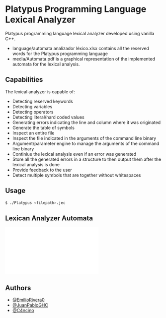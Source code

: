 # Platypus Programming Language Lexical Analyzer

Platypus programming language lexical analyzer developed using vanilla C++.
- language/automata analizador léxico.xlsx contains all the reserved words for the Platypus programming language
- media/Automata.pdf is a graphical representation of the implemented automata for the lexical analysis.

## Capabilities 
The lexical analyzer is capable of:
- Detecting reserved keywords
- Detecting variables
- Detecting operators
- Detecting literal/hard coded values
- Generating errors indicating the line and column where it was originated
- Generate the table of symbols
- Inspect an entire file
- Inspect the file indicated in the arguments of the command line binary
- Argument/parameter engine to manage the arguments of the command line binary
- Continiue the lexical analysis even if an error was generated
- Store all the generated errors in a structure to then output them after the lexical analysis is done
- Provide feedback to the user
- Detect multiple symbols that are together without whitespaces

## Usage
```bash
$ ./Platypus <filepath>.jec
```

## Lexican Analyzer Automata
![plot](./media/Automata.pdf)

## Authors

- [@EmilioRivera0](https://github.com/EmilioRivera0)
- [@JuanPabloGHC](https://github.com/JuanPabloGHC)
- [@C4ncino](https://github.com/C4ncino)
